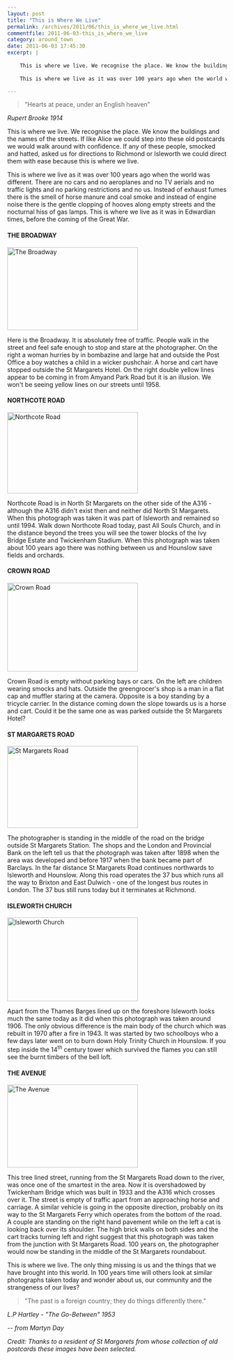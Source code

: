 ```yaml
---
layout: post
title: "This is Where We Live"
permalink: /archives/2011/06/this_is_where_we_live.html
commentfile: 2011-06-03-this_is_where_we_live
category: around_town
date: 2011-06-03 17:45:30
excerpt: |
    
    This is where we live. We recognise the place. We know the buildings and the names of the streets. If like Alice we could step into these old postcards we would walk around with confidence. If any of these people, smocked and hatted, asked us for directions to Richmond or Isleworth we could direct them with ease because this is where we live.
    
    This is where we live as it was over 100 years ago when the world was different. There are no cars and no aeroplanes and no TV aerials and no traffic lights and no parking restrictions and no us. Instead of exhaust fumes there is the smell of horse manure and coal smoke and instead of engine noise there is the gentle clopping of hooves along empty streets and the nocturnal hiss of gas lamps. This is where we live as it was in Edwardian times, before the coming of the Great War.

---
```


> "Hearts at peace, under an English heaven"

<cite>Rupert Brooke 1914</cite>

This is where we live. We recognise the place. We know the buildings and the names of the streets. If like Alice we could step into these old postcards we would walk around with confidence. If any of these people, smocked and hatted, asked us for directions to Richmond or Isleworth we could direct them with ease because this is where we live.

This is where we live as it was over 100 years ago when the world was different. There are no cars and no aeroplanes and no TV aerials and no traffic lights and no parking restrictions and no us. Instead of exhaust fumes there is the smell of horse manure and coal smoke and instead of engine noise there is the gentle clopping of hooves along empty streets and the nocturnal hiss of gas lamps. This is where we live as it was in Edwardian times, before the coming of the Great War.

#### THE BROADWAY

<a href="/assets/images/2011/St_Margarets_postcard-The_Broadway.JPG" title="See larger version of - The Broadway"><img src="/assets/images/2011/St_Margarets_postcard-The_Broadway_thumb.JPG" width="300" height="190" alt="The Broadway" class="photo center" /></a>

Here is the Broadway. It is absolutely free of traffic. People walk in the street and feel safe enough to stop and stare at the photographer. On the right a woman hurries by in bombazine and large hat and outside the Post Office a boy watches a child in a wicker pushchair. A horse and cart have stopped outside the St Margarets Hotel. On the right double yellow lines appear to be coming in from Amyand Park Road but it is an illusion. We won't be seeing yellow lines on our streets until 1958.

#### NORTHCOTE ROAD

<a href="/assets/images/2011/St_Margarets_postcard-Northcote_Road.JPG" title="See larger version of - Northcote Road"><img src="/assets/images/2011/St_Margarets_postcard-Northcote_Road_thumb.JPG" width="300" height="186" alt="Northcote Road" class="photo center" /></a>

Northcote Road is in North St Margarets on the other side of the A316 - although the A316 didn't exist then and neither did North St Margarets. When this photograph was taken it was part of Isleworth and remained so until 1994. Walk down Northcote Road today, past All Souls Church, and in the distance beyond the trees you will see the tower blocks of the Ivy Bridge Estate and Twickenham Stadium. When this photograph was taken about 100 years ago there was nothing between us and Hounslow save fields and orchards.

#### CROWN ROAD

<a href="/assets/images/2011/St_Margarets_postcard-Crown_Road.JPG" title="See larger version of - Crown Road"><img src="/assets/images/2011/St_Margarets_postcard-Crown_Road_thumb.JPG" width="300" height="203" alt="Crown Road" class="photo center" /></a>

Crown Road is empty without parking bays or cars. On the left are children wearing smocks and hats. Outside the greengrocer's shop is a man in a flat cap and muffler staring at the camera. Opposite is a boy standing by a tricycle carrier. In the distance coming down the slope towards us is a horse and cart. Could it be the same one as was parked outside the St Margarets Hotel?

#### ST MARGARETS ROAD

<a href="/assets/images/2011/St_Margarets_postcard-St_Margarets_Road.JPG" title="See larger version of - St Margarets Road"><img src="/assets/images/2011/St_Margarets_postcard-St_Margarets_Road_thumb.JPG" width="300" height="188" alt="St Margarets Road" class="photo center" /></a>

The photographer is standing in the middle of the road on the bridge outside St Margarets Station. The shops and the London and Provincial Bank on the left tell us that the photograph was taken after 1898 when the area was developed and before 1917 when the bank became part of Barclays. In the far distance St Margarets Road continues northwards to Isleworth and Hounslow. Along this road operates the 37 bus which runs all the way to Brixton and East Dulwich - one of the longest bus routes in London. The 37 bus still runs today but it terminates at Richmond.

#### ISLEWORTH CHURCH

<a href="/assets/images/2011/ISt_Margarets_postcard-lsleworth_Church.JPG" title="See larger version of - Isleworth Church"><img src="/assets/images/2011/ISt_Margarets_postcard-lsleworth_Church_thumb.JPG" width="300" height="192" alt="Isleworth Church" class="photo center" /></a>

Apart from the Thames Barges lined up on the foreshore Isleworth looks much the same today as it did when this photograph was taken around 1906. The only obvious difference is the main body of the church which was rebuilt in 1970 after a fire in 1943. It was started by two schoolboys who a few days later went on to burn down Holy Trinity Church in Hounslow. If you step inside the 14<sup>th</sup> century tower which survived the flames you can still see the burnt timbers of the bell loft.

#### THE AVENUE

<a href="/assets/images/2011/St_Margarets_postcard-The_Avenue.JPG" title="See larger version of - The Avenue"><img src="/assets/images/2011/St_Margarets_postcard-The_Avenue_thumb.JPG" width="300" height="190" alt="The Avenue" class="photo center" /></a>

This tree lined street, running from the St Margarets Road down to the river, was once one of the smartest in the area. Now it is overshadowed by Twickenham Bridge which was built in 1933 and the A316 which crosses over it. The street is empty of traffic apart from an approaching horse and carriage. A similar vehicle is going in the opposite direction, probably on its way to the St Margarets Ferry which operates from the bottom of the road. A couple are standing on the right hand pavement while on the left a cat is looking back over its shoulder. The high brick walls on both sides and the cart tracks turning left and right suggest that this photograph was taken from the junction with St Margarets Road. 100 years on, the photographer would now be standing in the middle of the St Margarets roundabout.

This is where we live. The only thing missing is us and the things that we have brought into this world. In 100 years time will others look at similar photographs taken today and wonder about us, our community and the strangeness of our lives?

> "The past is a foreign country; they do things differently there."

<cite>L.P Hartley - "The Go-Between" 1953</cite>

<cite>-- from Martyn Day</cite>

<em>Credit: Thanks to a resident of St Margarets from whose collection of old postcards these images have been selected.</em>
